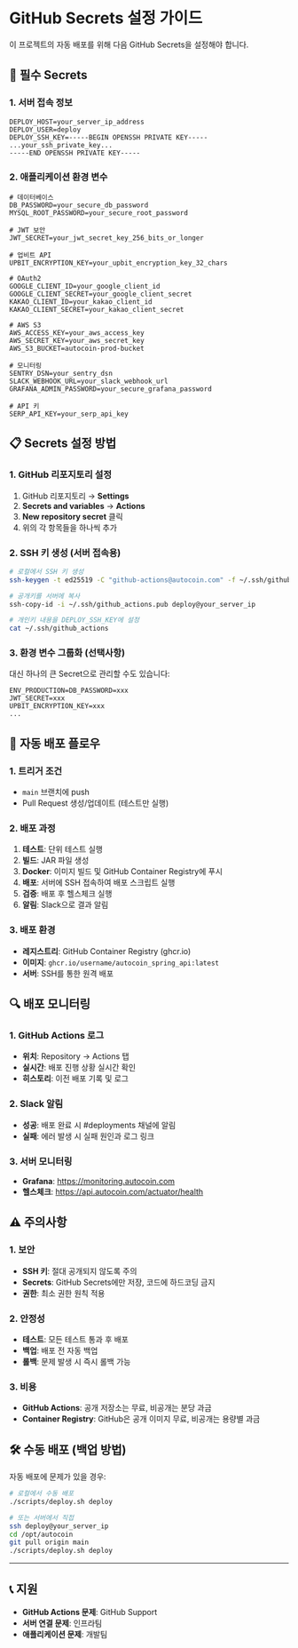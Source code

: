 # GitHub Secrets 설정 가이드

이 프로젝트의 자동 배포를 위해 다음 GitHub Secrets을 설정해야 합니다.

## 🔐 필수 Secrets

### 1. 서버 접속 정보
```
DEPLOY_HOST=your_server_ip_address
DEPLOY_USER=deploy
DEPLOY_SSH_KEY=-----BEGIN OPENSSH PRIVATE KEY-----
...your_ssh_private_key...
-----END OPENSSH PRIVATE KEY-----
```

### 2. 애플리케이션 환경 변수
```
# 데이터베이스
DB_PASSWORD=your_secure_db_password
MYSQL_ROOT_PASSWORD=your_secure_root_password

# JWT 보안
JWT_SECRET=your_jwt_secret_key_256_bits_or_longer

# 업비트 API
UPBIT_ENCRYPTION_KEY=your_upbit_encryption_key_32_chars

# OAuth2
GOOGLE_CLIENT_ID=your_google_client_id
GOOGLE_CLIENT_SECRET=your_google_client_secret
KAKAO_CLIENT_ID=your_kakao_client_id
KAKAO_CLIENT_SECRET=your_kakao_client_secret

# AWS S3
AWS_ACCESS_KEY=your_aws_access_key
AWS_SECRET_KEY=your_aws_secret_key
AWS_S3_BUCKET=autocoin-prod-bucket

# 모니터링
SENTRY_DSN=your_sentry_dsn
SLACK_WEBHOOK_URL=your_slack_webhook_url
GRAFANA_ADMIN_PASSWORD=your_secure_grafana_password

# API 키
SERP_API_KEY=your_serp_api_key
```

## 📋 Secrets 설정 방법

### 1. GitHub 리포지토리 설정
1. GitHub 리포지토리 → **Settings**
2. **Secrets and variables** → **Actions**
3. **New repository secret** 클릭
4. 위의 각 항목들을 하나씩 추가

### 2. SSH 키 생성 (서버 접속용)
```bash
# 로컬에서 SSH 키 생성
ssh-keygen -t ed25519 -C "github-actions@autocoin.com" -f ~/.ssh/github_actions

# 공개키를 서버에 복사
ssh-copy-id -i ~/.ssh/github_actions.pub deploy@your_server_ip

# 개인키 내용을 DEPLOY_SSH_KEY에 설정
cat ~/.ssh/github_actions
```

### 3. 환경 변수 그룹화 (선택사항)
대신 하나의 큰 Secret으로 관리할 수도 있습니다:

```
ENV_PRODUCTION=DB_PASSWORD=xxx
JWT_SECRET=xxx
UPBIT_ENCRYPTION_KEY=xxx
...
```

## 🚀 자동 배포 플로우

### 1. 트리거 조건
- `main` 브랜치에 push
- Pull Request 생성/업데이트 (테스트만 실행)

### 2. 배포 과정
1. **테스트**: 단위 테스트 실행
2. **빌드**: JAR 파일 생성
3. **Docker**: 이미지 빌드 및 GitHub Container Registry에 푸시
4. **배포**: 서버에 SSH 접속하여 배포 스크립트 실행
5. **검증**: 배포 후 헬스체크 실행
6. **알림**: Slack으로 결과 알림

### 3. 배포 환경
- **레지스트리**: GitHub Container Registry (ghcr.io)
- **이미지**: `ghcr.io/username/autocoin_spring_api:latest`
- **서버**: SSH를 통한 원격 배포

## 🔍 배포 모니터링

### 1. GitHub Actions 로그
- **위치**: Repository → Actions 탭
- **실시간**: 배포 진행 상황 실시간 확인
- **히스토리**: 이전 배포 기록 및 로그

### 2. Slack 알림
- **성공**: 배포 완료 시 #deployments 채널에 알림
- **실패**: 에러 발생 시 실패 원인과 로그 링크

### 3. 서버 모니터링
- **Grafana**: https://monitoring.autocoin.com
- **헬스체크**: https://api.autocoin.com/actuator/health

## ⚠️ 주의사항

### 1. 보안
- **SSH 키**: 절대 공개되지 않도록 주의
- **Secrets**: GitHub Secrets에만 저장, 코드에 하드코딩 금지
- **권한**: 최소 권한 원칙 적용

### 2. 안정성
- **테스트**: 모든 테스트 통과 후 배포
- **백업**: 배포 전 자동 백업
- **롤백**: 문제 발생 시 즉시 롤백 가능

### 3. 비용
- **GitHub Actions**: 공개 저장소는 무료, 비공개는 분당 과금
- **Container Registry**: GitHub은 공개 이미지 무료, 비공개는 용량별 과금

## 🛠️ 수동 배포 (백업 방법)

자동 배포에 문제가 있을 경우:
```bash
# 로컬에서 수동 배포
./scripts/deploy.sh deploy

# 또는 서버에서 직접
ssh deploy@your_server_ip
cd /opt/autocoin
git pull origin main
./scripts/deploy.sh deploy
```

---

## 📞 지원

- **GitHub Actions 문제**: GitHub Support
- **서버 연결 문제**: 인프라팀
- **애플리케이션 문제**: 개발팀
